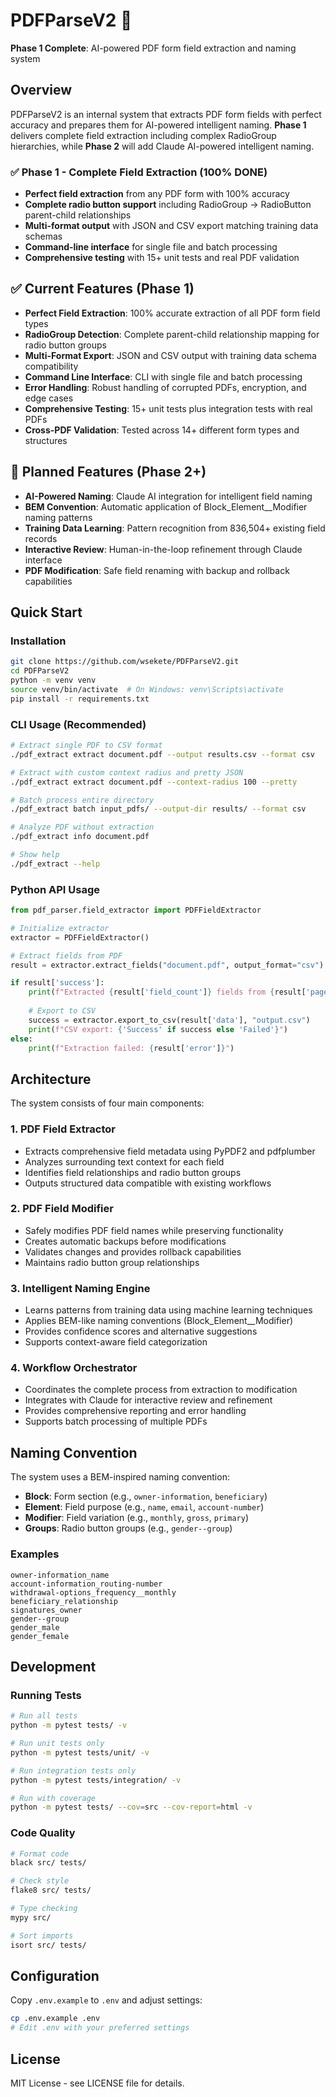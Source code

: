 # PDFParseV2 🎉

**Phase 1 Complete**: AI-powered PDF form field extraction and naming system

## Overview

PDFParseV2 is an internal system that extracts PDF form fields with perfect accuracy and prepares them for AI-powered intelligent naming. **Phase 1** delivers complete field extraction including complex RadioGroup hierarchies, while **Phase 2** will add Claude AI-powered intelligent naming.

### ✅ Phase 1 - Complete Field Extraction (100% DONE)
- **Perfect field extraction** from any PDF form with 100% accuracy
- **Complete radio button support** including RadioGroup → RadioButton parent-child relationships  
- **Multi-format output** with JSON and CSV export matching training data schemas
- **Command-line interface** for single file and batch processing
- **Comprehensive testing** with 15+ unit tests and real PDF validation

## ✅ Current Features (Phase 1)

- **Perfect Field Extraction**: 100% accurate extraction of all PDF form field types
- **RadioGroup Detection**: Complete parent-child relationship mapping for radio button groups
- **Multi-Format Export**: JSON and CSV output with training data schema compatibility
- **Command Line Interface**: CLI with single file and batch processing
- **Error Handling**: Robust handling of corrupted PDFs, encryption, and edge cases
- **Comprehensive Testing**: 15+ unit tests plus integration tests with real PDFs
- **Cross-PDF Validation**: Tested across 14+ different form types and structures

## 🚧 Planned Features (Phase 2+)

- **AI-Powered Naming**: Claude AI integration for intelligent field naming
- **BEM Convention**: Automatic application of Block_Element__Modifier naming patterns
- **Training Data Learning**: Pattern recognition from 836,504+ existing field records
- **Interactive Review**: Human-in-the-loop refinement through Claude interface
- **PDF Modification**: Safe field renaming with backup and rollback capabilities

## Quick Start

### Installation

```bash
git clone https://github.com/wsekete/PDFParseV2.git
cd PDFParseV2
python -m venv venv
source venv/bin/activate  # On Windows: venv\Scripts\activate
pip install -r requirements.txt
```

### CLI Usage (Recommended)

```bash
# Extract single PDF to CSV format
./pdf_extract extract document.pdf --output results.csv --format csv

# Extract with custom context radius and pretty JSON
./pdf_extract extract document.pdf --context-radius 100 --pretty

# Batch process entire directory  
./pdf_extract batch input_pdfs/ --output-dir results/ --format csv

# Analyze PDF without extraction
./pdf_extract info document.pdf

# Show help
./pdf_extract --help
```

### Python API Usage

```python
from pdf_parser.field_extractor import PDFFieldExtractor

# Initialize extractor
extractor = PDFFieldExtractor()

# Extract fields from PDF
result = extractor.extract_fields("document.pdf", output_format="csv")

if result['success']:
    print(f"Extracted {result['field_count']} fields from {result['pages_processed']} pages")
    
    # Export to CSV
    success = extractor.export_to_csv(result['data'], "output.csv")
    print(f"CSV export: {'Success' if success else 'Failed'}")
else:
    print(f"Extraction failed: {result['error']}")
```

## Architecture

The system consists of four main components:

### 1. PDF Field Extractor
- Extracts comprehensive field metadata using PyPDF2 and pdfplumber
- Analyzes surrounding text context for each field
- Identifies field relationships and radio button groups
- Outputs structured data compatible with existing workflows

### 2. PDF Field Modifier
- Safely modifies PDF field names while preserving functionality
- Creates automatic backups before modifications
- Validates changes and provides rollback capabilities
- Maintains radio button group relationships

### 3. Intelligent Naming Engine
- Learns patterns from training data using machine learning techniques
- Applies BEM-like naming conventions (Block_Element__Modifier)
- Provides confidence scores and alternative suggestions
- Supports context-aware field categorization

### 4. Workflow Orchestrator
- Coordinates the complete process from extraction to modification
- Integrates with Claude for interactive review and refinement
- Provides comprehensive reporting and error handling
- Supports batch processing of multiple PDFs

## Naming Convention

The system uses a BEM-inspired naming convention:

- **Block**: Form section (e.g., `owner-information`, `beneficiary`)
- **Element**: Field purpose (e.g., `name`, `email`, `account-number`)
- **Modifier**: Field variation (e.g., `monthly`, `gross`, `primary`)
- **Groups**: Radio button groups (e.g., `gender--group`)

### Examples
```
owner-information_name
account-information_routing-number
withdrawal-options_frequency__monthly
beneficiary_relationship
signatures_owner
gender--group
gender_male
gender_female
```

## Development

### Running Tests

```bash
# Run all tests
python -m pytest tests/ -v

# Run unit tests only
python -m pytest tests/unit/ -v

# Run integration tests only  
python -m pytest tests/integration/ -v

# Run with coverage
python -m pytest tests/ --cov=src --cov-report=html -v
```

### Code Quality

```bash
# Format code
black src/ tests/

# Check style
flake8 src/ tests/

# Type checking
mypy src/

# Sort imports
isort src/ tests/
```

## Configuration

Copy `.env.example` to `.env` and adjust settings:

```bash
cp .env.example .env
# Edit .env with your preferred settings
```

## License

MIT License - see LICENSE file for details.